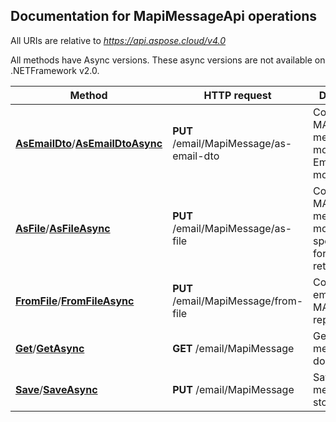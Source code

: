 

## Documentation for MapiMessageApi operations

All URIs are relative to *https://api.aspose.cloud/v4.0*

All methods have Async versions. These async versions are not available on .NETFramework v2.0.

Method | HTTP request | Description
------------- | ------------- | -------------
[**AsEmailDto**](MapiMessageApi.md#AsEmailDto)/[**AsEmailDtoAsync**](MapiMessageApi.md#AsEmailDtoAsync)| **PUT** /email/MapiMessage/as-email-dto| Converts MAPI message model to EmailDto model             
[**AsFile**](MapiMessageApi.md#AsFile)/[**AsFileAsync**](MapiMessageApi.md#AsFileAsync)| **PUT** /email/MapiMessage/as-file| Converts MAPI message model to specified format and returns as file.             
[**FromFile**](MapiMessageApi.md#FromFile)/[**FromFileAsync**](MapiMessageApi.md#FromFileAsync)| **PUT** /email/MapiMessage/from-file| Converts email file to a MAPI model representation             
[**Get**](MapiMessageApi.md#Get)/[**GetAsync**](MapiMessageApi.md#GetAsync)| **GET** /email/MapiMessage| Get MAPI message document.             
[**Save**](MapiMessageApi.md#Save)/[**SaveAsync**](MapiMessageApi.md#SaveAsync)| **PUT** /email/MapiMessage| Save MAPI message to storage.             



